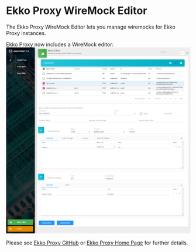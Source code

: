 # Ekko Proxy WireMock Editor
The Ekko Proxy WireMock Editor lets you manage wiremocks for Ekko Proxy instances.

Ekko Proxy now includes a WireMock editor:
![Ekko Proxy WireMock editor](./WireMockEditor.png)

Please see [Ekko Proxy GitHub](https://github.com/lcasoft/ekkoproxy) or [Ekko Proxy Home Page](https://www.ekkoproxy.com) for further details.
